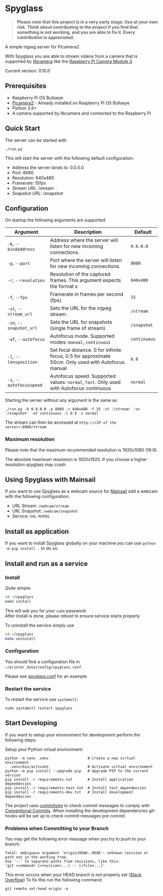 # Spyglass

> **Please note that this project is in a very early stage. Use at your own risk. Think about contributing to the project
if you find that something is not working, and you are able to fix it. Every contribution is appreciated.**

A simple mjpeg server for Picamera2.

With Spyglass you are able to stream videos from a camera that is supported by [libcamera](http://libcamera.org) like
the [Raspberry Pi Camera Module 3](https://www.raspberrypi.com/products/camera-module-3/).

Current version: 0.10.0

## Prerequisites

-   Raspberry Pi OS Bullseye
-   [Picamera2](https://github.com/raspberrypi/picamera2) - Already installed on Raspberry Pi OS Bullseye
-   Python 3.8+
-   A camera supported by libcamera and connected to the Raspberry Pi

## Quick Start

The server can be started with

```shell
./run.py
```

This will start the server with the following default configuration:

-   Address the server binds to: 0.0.0.0
-   Port: 8080
-   Resolution: 640x480
-   Framerate: 15fps
-   Stream URL: /stream
-   Snapshot URL: /snapshot

## Configuration

On startup the following arguments are supported:

| Argument                 | Description                                                                                         | Default      |
| ------------------------ | --------------------------------------------------------------------------------------------------- | ------------ |
| `-b`, `--bindaddress`    | Address where the server will listen for new incoming connections.                                  | `0.0.0.0`    |
| `-p`, `--port`           | Port where the server will listen for new incoming connections.                                     | `8080`       |
| `-r`, `--resolution`     | Resolution of the captured frames. This argument expects the format <width>x<height>                | `640x480`    |
| `-f`, `--fps`            | Framerate in frames per second (fps).                                                               | `15`         |
| `-st`, `--stream_url`    | Sets the URL for the mjpeg stream.                                                                  | `/stream`    |
| `-sn`, `--snapshot_url`  | Sets the URL for snapshots (single frame of stream).                                                | `/snapshot`  |
| `-af`, `--autofocus`     | Autofocus mode. Supported modes: `manual`, `continuous`                                              | `continuous` |
| `-l`, `--lensposition`   | Set focal distance. 0 for infinite focus, 0.5 for approximate 50cm. Only used with Autofocus manual | `0.0`        |
| `-s`, `--autofocusspeed` | Autofocus speed. Supported values: `normal`, `fast`. Only used with Autofocus continuous            | `normal`     |

Starting the server without any argument is the same as

```shell
./run.py -b 0.0.0.0 -p 8080 -r 640x480 -f 15 -st '/stream' -sn '/snapshot' -af continuous -l 0.0 -s normal
```

The stream can then be accessed at `http://<IP of the server>:8080/stream`

### Maximum resolution

Please note that the maximum recommended resolution is 1920x1080 (16:9).

The absolute maximum resolution is 1920x1920. If you choose a higher resolution spyglass may crash.

## Using Spyglass with Mainsail

If you want to use Spyglass as a webcam source for [Mainsail]() add a webcam with the following configuration:

-   URL Stream: `/webcam/stream`
-   URL Snapshot: `/webcam/snapshot`
-   Service: `V4L-MJPEG`

## Install as application

If you want to install Spyglass globally on your machine you can use `python -m pip install .` to do so.

## Install and run as a service

### Install

Quite simple:

```bash
cd ~/spyglass
make install
```

This will ask you for your `sudo` password.\
After install is done, please reboot to ensure service starts properly

To uninstall the service simply use

```bash
cd ~/spyglass
make uninstall
```

### Configuration

You should find a configuration file in `~/printer_data/config/spyglass.conf`.

Please see [spyglass.conf](resources/spyglass.conf) for an example

### Restart the service

To restart the service use `systemctl`:

```shell
sudo systemctl restart spyglass
```

## Start Developing

If you want to setup your environment for development perform the following steps:

Setup your Python virtual environment:
```shell
python -m venv .venv                  # Create a new virtual environment
. .venv/bin/activate                  # Activate virtual environment
python -m pip install --upgrade pip   # Upgrade PIP to the current version
pip install -r requirements.txt       # Install application dependencies
pip install -r requirements-test.txt  # Install test dependencies
pip install -r requirements-dev.txt   # Install development dependencies
```

The project uses [commitizen](https://github.com/commitizen-tools/commitizen) to check commit messages to comply with
[Conventional Commits](http://conventionalcommits.org). When installing the development dependencies git-hooks will be
set up to check commit messages pre commit.

### Problems when Committing to your Branch

 You may get the following error message when you try to push to your branch:
 ```
 fatal: ambiguous argument 'origin/HEAD..HEAD': unknown revision or path not in the working tree.
 Use '--' to separate paths from revisions, like this:
 'git <command> [<revision>...] -- [<file>...]'
 ```
 This error occurs when your HEAD branch is not properly set ([Stack Overflow](https://stackoverflow.com/a/8841024))
 To fix this run the following command:
 ```shell
 git remote set-head origin -a
 ```
